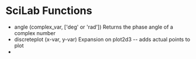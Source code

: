 # SciLab Functions
* angle (complex_var, ['deg' or 'rad'])
Returns the phase angle of a complex number
* discreteplot (x-var, y-var)
Expansion on plot2d3 -- adds actual points to plot
*

